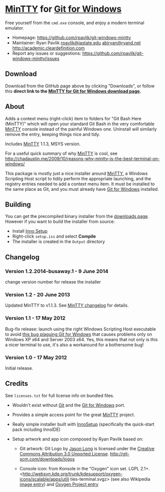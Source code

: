 # [MinTTY][] for [Git for Windows][]
Free yourself from the `cmd.exe` console, and enjoy a modern terminal emulator.

- Homepage: <https://github.com/rpavlik/git-windows-mintty>
- Maintainer: Ryan Pavlik <rpavlik@iastate.edu> <abiryan@ryand.net> <http://academic.cleardefinition.com>
- Report any issues or suggestions: <https://github.com/rpavlik/git-windows-mintty/issues>

## Download
Download from the GitHub page above by clicking "Downloads", or follow
this **direct link to the [MinTTY for Git for Windows download
page][download].**

## About
Adds a context menu (right-click) item to folders for "Git Bash Here
(MinTTY)" which will open your standard Git Bash in the very comfortable
[MinTTY][] console instead of the painful Windows one. Uninstall will
similarly remove the entry, keeping things nice and tidy.

Includes [MinTTY][] 1.1.3, MSYS version.

For a useful quick summary of why [MinTTY][] is cool, see
<http://chadaustin.me/2009/10/reasons-why-mintty-is-the-best-terminal-on-windows/>

This package is mostly just a nice installer around [MinTTY][], a
Windows Scripting Host script to tidily perform the appropriate
launching, and the registry entries needed to add a context menu item.
It must be installed to the same place as Git, and you must already have
[Git for Windows][] installed.

## Building
You can get the precompiled binary installer from the [downloads page][download]. 
However if you want to build the installer from source:

- Install [Inno Setup][]
- Right-click `setup.iss` and select **Compile**
- The installer is created in the `Output` directory

[Inno Setup]: http://www.jrsoftware.org/isinfo.php

## Changelog



### Version 1.2.2014-busaway.1 - 9 June 2014
change version number for release the installer

### Version 1.2 - 20 June 2013
Updated MinTTY to v1.1.3. See [MinTTY changelog][] for details.

[MinTTY changelog]: https://code.google.com/p/mintty/wiki/Changes

### Version 1.1 - 17 May 2012
Bug-fix release: launch using the right Windows Scripting Host executable
to avoid [this bug plaguing Git for Windows][gitwinbug] that causes problems
only on Windows XP x64 and Server 2003 x64.  Yes, this means that not only is
this a nicer terminal to use, it's also a workaround for a bothersome bug!

[gitwinbug]: http://stackoverflow.com/questions/10450550/msysgit-fork-cant-reserve-memory-for-stack

### Version 1.0 - 17 May 2012
Initial release.

## Credits

See `licenses.txt` for full license info on bundled files.

- Wouldn't exist without [Git][] and the [Git for Windows][] port.

- Provides a simple access point for the great [MinTTY][] project.

- Really simple installer built with [InnoSetup][] (specifically the
	quick-start pack including InnoIDE)

- Setup artwork and app icon composed by Ryan Pavlik based on:

	- Git artwork: Git Logo by [Jason Long][] is licensed under the
		[Creative Commons Attribution 3.0 Unported License][cc-by-3.0].
		<http://git-scm.com/downloads/logos>

	- Console icon: from Konsole in the "Oxygen" icon set. LGPL 2.1+.
		<http://websvn.kde.org/trunk/kdesupport/oxygen-icons/scalable/apps/utili
		ties-terminal.svgz> (see also Wikipedia [image entry][wikipediakonsole])
		and [Oxygen Project entry][oxyproj]

[download]: https://github.com/rpavlik/git-windows-mintty/downloads
[Git]: http://git-scm.com/
[Git for Windows]: http://msysgit.github.com/
[MinTTY]: http://code.google.com/p/mintty/
[InnoSetup]: http://www.jrsoftware.org/isdl.php
[Jason Long]: http://twitter.com/jasonlong
[cc-by-3.0]: http://creativecommons.org/licenses/by/3.0/
[wikipediakonsole]:http://en.wikipedia.org/wiki/File:Konsole_icon.svg
[oxyproj]:http://en.wikipedia.org/wiki/Oxygen_Project